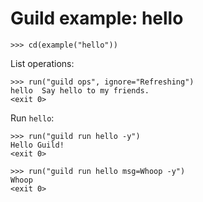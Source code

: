 # Guild example: hello

    >>> cd(example("hello"))

List operations:

    >>> run("guild ops", ignore="Refreshing")
    hello  Say hello to my friends.
    <exit 0>

Run `hello`:

    >>> run("guild run hello -y")
    Hello Guild!
    <exit 0>

    >>> run("guild run hello msg=Whoop -y")
    Whoop
    <exit 0>
